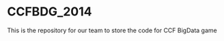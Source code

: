 CCFBDG_2014
===========

This is the repository for our team to store  the code for  CCF BigData game

